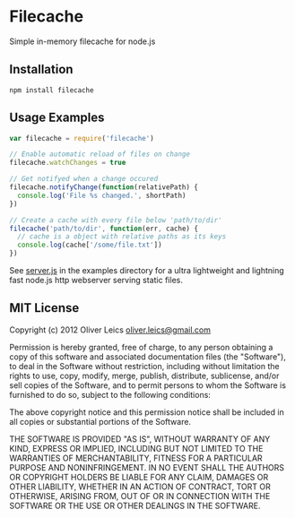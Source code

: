 
Filecache
=========

Simple in-memory filecache for node.js

Installation
------------

``npm install filecache``

Usage Examples
--------------

```js
var filecache = require('filecache')

// Enable automatic reload of files on change
filecache.watchChanges = true

// Get notifyed when a change occured
filecache.notifyChange(function(relativePath) {
  console.log('File %s changed.', shortPath)
})

// Create a cache with every file below 'path/to/dir'
filecache('path/to/dir', function(err, cache) {
  // cache is a object with relative paths as its keys
  console.log(cache['/some/file.txt'])
})
```

See [server.js](https://github.com/oleics/node-filecache/tree/master/examples/server.js)
in the examples directory for a ultra lightweight
and lightning fast node.js http webserver serving static files.

MIT License
-----------

Copyright (c) 2012 Oliver Leics <oliver.leics@gmail.com>

Permission is hereby granted, free of charge, to any person obtaining a copy of this software and associated documentation files (the "Software"), to deal in the Software without restriction, including without limitation the rights to use, copy, modify, merge, publish, distribute, sublicense, and/or sell copies of the Software, and to permit persons to whom the Software is furnished to do so, subject to the following conditions:

The above copyright notice and this permission notice shall be included in all copies or substantial portions of the Software.

THE SOFTWARE IS PROVIDED "AS IS", WITHOUT WARRANTY OF ANY KIND, EXPRESS OR IMPLIED, INCLUDING BUT NOT LIMITED TO THE WARRANTIES OF MERCHANTABILITY, FITNESS FOR A PARTICULAR PURPOSE AND NONINFRINGEMENT. IN NO EVENT SHALL THE AUTHORS OR COPYRIGHT HOLDERS BE LIABLE FOR ANY CLAIM, DAMAGES OR OTHER LIABILITY, WHETHER IN AN ACTION OF CONTRACT, TORT OR OTHERWISE, ARISING FROM, OUT OF OR IN CONNECTION WITH THE SOFTWARE OR THE USE OR OTHER DEALINGS IN THE SOFTWARE.
